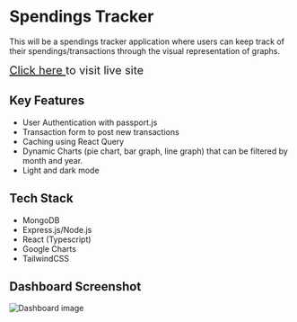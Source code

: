 # Spendings Tracker

This will be a spendings tracker application where users can keep track of their spendings/transactions through the visual representation of graphs.

<div style='font-size:20px'>
<a target="_blank" href="https://spendings-tracker-mern.herokuapp.com/">
    Click here
</a>
to visit live site
</div>

## Key Features
- User Authentication with passport.js
- Transaction form to post new transactions
- Caching using React Query
- Dynamic Charts (pie chart, bar graph, line graph) that can be filtered by month and year.
- Light and dark mode

## Tech Stack
- MongoDB
- Express.js/Node.js
- React (Typescript)
- Google Charts
- TailwindCSS

## Dashboard Screenshot
![Dashboard image](https://res.cloudinary.com/dtjyf5kpn/image/upload/v1680052671/spendings-tracker-ss/spendings-tracker-dashboard_w6tj6f.png)
